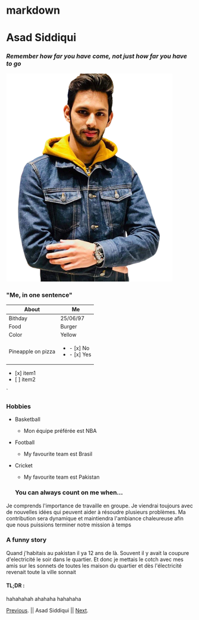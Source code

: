 # markdown



# Asad Siddiqui

### *Remember how far you have come, not just how far you have to go* 

<img src="profile.png"/>

### "Me, in one sentence"


About | Me
-------- | -----
Bithday | 25/06/97
Food | Burger
Color | Yellow
Pineapple on pizza| <ul> <li> - [x] No </li> <li> - [x] Yes </li> </ul>

<ul> <li>[x] item1</li><li>[ ] item2</li></ul>`  


### Hobbies


- Basketball
  * Mon équipe préférée est NBA
- Football
  * My favourite team est Brasil
- Cricket
  * My favourite team est Pakistan
  
  ### You can always count on me when...
  
 Je comprends l'importance de travaille en groupe. Je viendrai toujours avec de nouvelles idées qui peuvent aider à résoudre plusieurs problèmes. Ma contribution sera dynamique et maintiendra l'ambiance chaleureuse afin que nous puissions terminer notre mission à temps
  
  ### A funny story
  
  Quand j'habitais au pakistan il ya 12 ans de là. Souvent il y avait la coupure d'electricité le soir dans le quartier. Et donc je mettais le cotch avec mes amis sur les sonnets de toutes les maison du quartier et dès l'électricité revenait toute la ville sonnait 
  
  #### TL;DR :
  
  hahahahah ahahaha hahahaha
  
  
[Previous](https://github.com/Souabou/markdownchallenge/blob/master/README.md). || Asad Siddiqui || [Next](https://github.com/GemaHonesta/markdownchallenge/edit/master/README.md).


  
